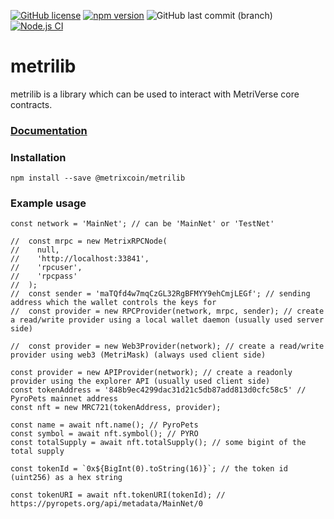 [![GitHub license](https://img.shields.io/github/license/TheLindaProjectInc/metrilib)](https://github.com/TheLindaProjectInc/metrilib/blob/main/LICENSE.md) [![npm version](https://badge.fury.io/js/@metrixcoin%2Fmetrilib.svg)](https://badge.fury.io/js/@metrixcoin%2Fmetrilib) ![GitHub last commit (branch)](https://img.shields.io/github/last-commit/TheLindaProjectInc/metrilib/develop) [![Node.js CI](https://github.com/TheLindaProjectInc/metrilib/actions/workflows/node.js.yml/badge.svg)](https://github.com/TheLindaProjectInc/metrilib/actions/workflows/node.js.yml)

# metrilib

metrilib is a library which can be used to interact with MetriVerse core contracts.

### [**Documentation**](https://thelindaprojectinc.github.io/metrilib/modules.html)

### Installation

```
npm install --save @metrixcoin/metrilib
```

### Example usage

```
const network = 'MainNet'; // can be 'MainNet' or 'TestNet'

//  const mrpc = new MetrixRPCNode(
//    null,
//    'http://localhost:33841',
//    'rpcuser',
//    'rpcpass'
//  );
//  const sender = 'maTQfd4w7mqCzGL32RgBFMYY9ehCmjLEGf'; // sending address which the wallet controls the keys for
//  const provider = new RPCProvider(network, mrpc, sender); // create a read/write provider using a local wallet daemon (usually used server side)

//  const provider = new Web3Provider(network); // create a read/write provider using web3 (MetriMask) (always used client side)

const provider = new APIProvider(network); // create a readonly provider using the explorer API (usually used client side)
const tokenAddress = '848b9ec4299dac31d21c5db87add813d0cfc58c5' // PyroPets mainnet address
const nft = new MRC721(tokenAddress, provider);

const name = await nft.name(); // PyroPets
const symbol = await nft.symbol(); // PYRO
const totalSupply = await nft.totalSupply(); // some bigint of the total supply

const tokenId = `0x${BigInt(0).toString(16)}`; // the token id (uint256) as a hex string

const tokenURI = await nft.tokenURI(tokenId); // https://pyropets.org/api/metadata/MainNet/0
```
